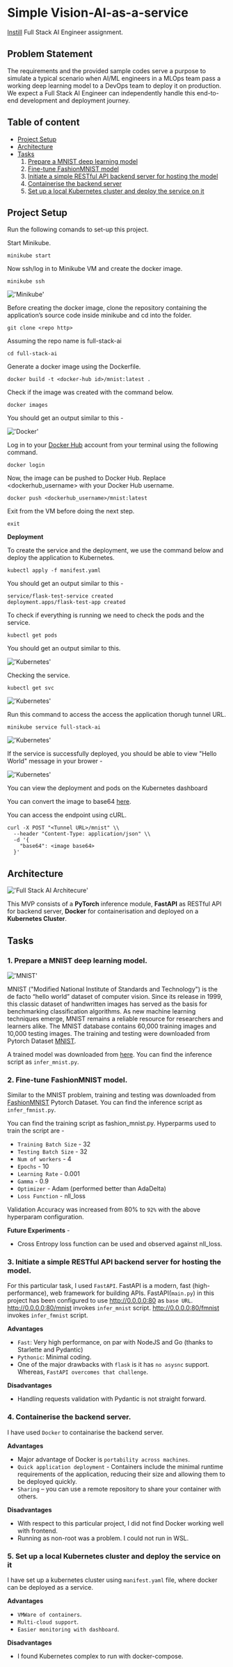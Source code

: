 # Simple Vision-AI-as-a-service <!-- omit in toc -->

[Instill](https://instill.tech/) Full Stack AI Engineer assignment. 

## Problem Statement
The requirements and the provided sample codes serve a purpose to simulate a typical scenario when AI/ML engineers in a MLOps team pass a working deep learning model to a DevOps team to deploy it on production. We expect a Full Stack AI Engineer can independently handle this end-to-end development and deployment journey.

## Table of content <!-- omit in toc -->

- [Project Setup](#project-setup)
- [Architecture](#architecture)
- [Tasks](#tasks)
    1. [Prepare a MNIST deep learning model](#prepare-a-mnist-deep-learning-model)
    2. [Fine-tune FashionMNIST model](#fine-tune-fashionmnist-model)
    3. [Initiate a simple RESTful API backend server for hosting the model](#initiate-a-simple-restful-api-backend-server-for-hosting-the-model)
    4. [Containerise the backend server](#containerise-the-backend-server)
    5. [Set up a local Kubernetes cluster and deploy the service on it](#set-up-a-local-kubernetes-cluster-and-deploy-the-service-on-it) 

## Project Setup

Run the following comands to set-up this project. 

Start Minikube.

```
minikube start
```

Now ssh/log in to Minikube VM and create the docker image.

```
minikube ssh
```

!['Minikube'](Images/minikube.png)

Before creating the docker image, clone the repository containing the application’s source code inside minikube and cd into the folder.

```
git clone <repo http>
```

Assuming the repo name is full-stack-ai

```
cd full-stack-ai
```

Generate a docker image using the Dockerfile.

```
docker build -t <docker-hub id>/mnist:latest .
```

Check if the image was created with the command below.

```
docker images
```

You should get an output similar to this -

!['Docker'](Images/docker.png)

Log in to your [Docker Hub](https://hub.docker.com/) account from your terminal using the following command.

```
docker login
```

Now, the image can be pushed to Docker Hub. Replace <dockerhub_username> with your Docker Hub username.

```
docker push <dockerhub_username>/mnist:latest
```

Exit from the VM before doing the next step. 

```
exit
```

**Deployment**

To create the service and the deployment, we use the command below and deploy the application to Kubernetes.

```
kubectl apply -f manifest.yaml
```

You should get an output similar to this - 

```
service/flask-test-service created
deployment.apps/flask-test-app created
```

To check if everything is running we need to check the pods and the service.

```
kubectl get pods
```

You should get an output similar to this.

!['Kubernetes'](Images/kubernetes_pods.png)

Checking the service.

```
kubectl get svc
```

!['Kubernetes'](Images/kubernetes_service.png)

Run this command to access the access the application thorugh tunnel URL. 

```
minikube service full-stack-ai
```

!['Kubernetes'](Images/tunnel.png)

If the service is successfully deployed, you should be able to view "Hello World" message in your brower - 

!['Kubernetes'](Images/Mozilla.png)

You can view the deployment and pods on the Kubernetes dashboard

You can convert the image to base64 [here](https://codebeautify.org/image-to-base64-converter).

You can access the endpoint using cURL.

```
curl -X POST "<Tunnel URL>/mnist" \\
  --header "Content-Type: application/json" \\
  -d '{
    "base64": <image base64>      
  }'
```
## Architecture

!['Full Stack AI Architecure'](Images/Architecture.png)

This MVP consists of a **PyTorch** inference module, **FastAPI** as RESTful API for backend server, **Docker** for containerisation and deployed on a **Kubernetes Cluster**. 

## Tasks

### **1. Prepare a MNIST deep learning model.**

!['MNIST'](Images/mnist_samples.png)

MNIST ("Modified National Institute of Standards and Technology") is the de facto “hello world” dataset of computer vision. Since its release in 1999, this classic dataset of handwritten images has served as the basis for benchmarking classification algorithms. As new machine learning techniques emerge, MNIST remains a reliable resource for researchers and learners alike. The MNIST database contains 60,000 training images and 10,000 testing images. The training and testing were downloaded from Pytorch Dataset [MNIST](https://pytorch.org/vision/stable/datasets.html#mnist). 

A trained model was downloaded from [here](https://artifacts.instill.tech/mnist_cnn.pt). You can find the inference script as `infer_mnist.py`.

### **2. Fine-tune FashionMNIST model.**

Similar to the MNIST problem, training and testing was downloaded from [FashionMNIST](https://pytorch.org/vision/stable/datasets.html#fashion-mnist) Pytorch Dataset. You can find the inference script as `infer_fmnist.py`.

You can find the training script as fashion_mnist.py. Hyperparms used to train the script are -
* `Training Batch Size` - 32
* `Testing Batch Size` - 32
* `Num of workers` - 4
* `Epochs` - 10
* `Learning Rate` - 0.001
* `Gamma` - 0.9
* `Optimizer` - Adam (performed better than AdaDelta)
* `Loss Function` - nll_loss 

Validation Accuracy was increased from 80% to `92%` with the above hyperparam configuration. 

**Future Experiments** - 

* Cross Entropy loss function can be used and observed against nll_loss. 

### **3. Initiate a simple RESTful API backend server for hosting the model.**

For this particular task, I used `FastAPI`. FastAPI is a modern, fast (high-performance), web framework for building APIs. FastAPI(`main.py`) in this project has been configured to use http://0.0.0.0:80 as `base URL`. http://0.0.0.0:80/mnist invokes `infer_mnist` script. http://0.0.0.0:80/fmnist invokes `infer_fmnist` script. 

**Advantages**
* `Fast`: Very high performance, on par with NodeJS and Go (thanks to Starlette and Pydantic)
* `Pythonic`: Minimal coding.
* One of the major drawbacks with `flask` is it has `no asysnc` support. Whereas, `FastAPI overcomes that challenge`. 

**Disadvantages**
* Handling requests validation with Pydantic is not straight forward. 

### **4. Containerise the backend server.**

I have used `Docker` to containarise the backend server. 

**Advantages**
* Major advantage of Docker is `portability across machines`.
* `Quick application deployment` - Containers include the minimal runtime requirements of the application, reducing their size and allowing them to be deployed quickly. 
* `Sharing` – you can use a remote repository to share your container with others.

**Disadvantages**
* With respect to this particular project, I did not find Docker working well with frontend. 
* Running as non-root was a problem. I could not run in WSL. 

### **5. Set up a local Kubernetes cluster and deploy the service on it**

I have set up a kubernetes cluster using `manifest.yaml` file, where docker can be deployed as a service. 

**Advantages**
* `VMWare of containers`. 
* `Multi-cloud support`. 
* `Easier monitoring with dashboard`. 

**Disadvantages**
* I found Kubernetes complex to run with docker-compose. 







